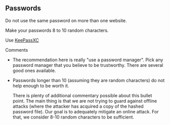 ## Passwords

Do not use the same password on more than one website.

Make your passwords 8 to 10 random characters.

Use [KeePassXC](https://keepassxc.org/)

Comments

* The recommendation here is really "use a password manager".  Pick any password manager that you believe to be trustworthy.  There are several good ones available.

* Passwords longer than 10 (assuming they are random characters) do not help enough to be worth it.

    There is plenty of additional commentary possible about this bullet point.  The main thing is that we are not trying to guard against offline attacks (where the attacker has acquired a copy of the hashed password file).  Our goal is to adequately mitigate an online attack.  For that, we consider 8-10 random characters to be sufficient.
